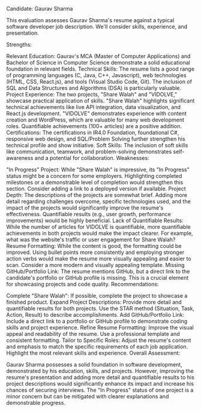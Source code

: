 Candidate: Gaurav Sharma

This evaluation assesses Gaurav Sharma's resume against a typical software developer job description. We'll consider skills, experience, and presentation.

Strengths:

Relevant Education: Gaurav's MCA (Master of Computer Applications) and Bachelor of Science in Computer Science demonstrate a solid educational foundation in relevant fields.
Technical Skills: The resume lists a good range of programming languages (C, Java, C++, Javascript), web technologies (HTML, CSS, React.js), and tools (Visual Studio Code, Git). The inclusion of SQL and Data Structures and Algorithms (DSA) is particularly valuable.
Project Experience: The two projects, "Share Walah" and "VIDOLVE," showcase practical application of skills. "Share Walah" highlights significant technical achievements like live API integration, data visualization, and React.js development. "VIDOLVE" demonstrates experience with content creation and WordPress, which are valuable for many web development roles. Quantifiable achievements (100+ articles) are a positive addition.
Certifications: The certifications in IR4.0 Foundation, foundational C#, responsive web design, and SQL/Problem Solving further strengthen his technical profile and show initiative.
Soft Skills: The inclusion of soft skills like communication, teamwork, and problem-solving demonstrates self-awareness and a potential for collaboration.
Weaknesses:

"In Progress" Project: While "Share Walah" is impressive, its "In Progress" status might be a concern for some employers. Highlighting completed milestones or a demonstrable level of completion would strengthen this section. Consider adding a link to a deployed version if available.
Project Depth: The descriptions of the projects are somewhat brief. Adding more detail regarding challenges overcome, specific technologies used, and the impact of the projects would significantly improve the resume's effectiveness. Quantifiable results (e.g., user growth, performance improvements) would be highly beneficial.
Lack of Quantifiable Results: While the number of articles for VIDOLVE is quantifiable, more quantifiable achievements in both projects would make the impact clearer. For example, what was the website's traffic or user engagement for Share Walah?
Resume Formatting: While the content is good, the formatting could be improved. Using bullet points more consistently and employing stronger action verbs would make the resume more visually appealing and easier to scan. Consider a more modern and visually appealing template.
Missing GitHub/Portfolio Link: The resume mentions GitHub, but a direct link to the candidate's portfolio or GitHub profile is missing. This is a crucial element for showcasing projects and code quality.
Recommendations:

Complete "Share Walah": If possible, complete the project to showcase a finished product.
Expand Project Descriptions: Provide more detail and quantifiable results for both projects. Use the STAR method (Situation, Task, Action, Result) to describe accomplishments.
Add GitHub/Portfolio Link: Include a direct link to a portfolio or GitHub profile to demonstrate coding skills and project experience.
Refine Resume Formatting: Improve the visual appeal and readability of the resume. Use a professional template and consistent formatting.
Tailor to Specific Roles: Adjust the resume's content and emphasis to match the specific requirements of each job application. Highlight the most relevant skills and experience.
Overall Assessment:

Gaurav Sharma possesses a solid foundation in software development, demonstrated by his education, skills, and projects. However, improving the resume's presentation and adding more detail and quantifiable results to his project descriptions would significantly enhance its impact and increase his chances of securing interviews. The "In Progress" status of one project is a minor concern but can be mitigated with clearer explanations and demonstrable progress.

